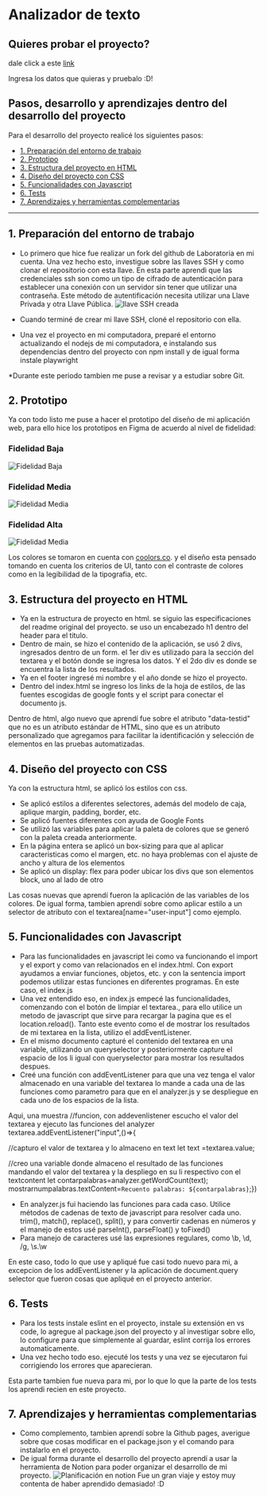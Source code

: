# Analizador de texto

## Quieres probar el proyecto?
dale click a este [link](https://N4T4LY.github.io/DEV013-text-analyzer)

Ingresa los datos que quieras y pruebalo :D!

## Pasos, desarrollo y aprendizajes dentro del desarrollo del proyecto

Para el desarrollo del proyecto realicé los siguientes pasos:

* [1. Preparación del entorno de trabajo ](#1-preparación-del-entorno-de-trabajo)
* [2. Prototipo](#2-prototipo)
* [3. Estructura del proyecto en HTML](#3-estructura-del-proyecto-en-html)
* [4. Diseño del proyecto con CSS](#4-diseño-del-proyecto-con-css)
* [5. Funcionalidades con Javascript](#5-funcionalidades-con-javascript)
* [6. Tests](#6-tests)
* [7. Aprendizajes y herramientas complementarias](#7-aprendizajes-y-herramientas-complementarias)


***

## 1. Preparación del entorno de trabajo

* Lo primero que hice fue realizar un fork del github de Laboratoria en mi cuenta. Una vez hecho esto, investigue sobre las llaves SSH y como clonar el repositorio con esta llave.
En esta parte aprendi que las credenciales ssh son como un tipo de cifrado de autenticación para establecer una conexión con un servidor sin tener que utilizar una contraseña. Este método de autentificación necesita utilizar una Llave Privada y otra Llave Pública.
![llave SSH creada](imgs/ssh.png)

* Cuando terminé de crear mi llave SSH, cloné el repositorio con ella.
* Una vez el proyecto en mi computadora, preparé el entorno actualizando el nodejs de mi computadora, e instalando sus dependencias dentro del proyecto con npm install y de igual forma instale playwright

*Durante este periodo tambien me puse a revisar y a estudiar sobre Git.


## 2. Prototipo

Ya con todo listo me puse a hacer el prototipo del diseño de mi aplicación web, para ello hice los prototipos en Figma de acuerdo al nivel de fidelidad:
### Fidelidad Baja

![Fidelidad Baja](imgs/fidelidadbaja.jpg)

### Fidelidad Media

![Fidelidad Media](imgs/fidelidadmedia.jpg)

### Fidelidad Alta

![Fidelidad Media](imgs/fidelidadalta.jpg)

Los colores se tomaron en cuenta con [coolors.co](https://coolors.co/822e81-aa6373-f0f2a6-392061-1a1b25). y el diseño esta pensado tomando en cuenta los criterios de UI, tanto con el contraste de colores como en la legibilidad de la tipografia, etc.




## 3. Estructura del proyecto en HTML

* Ya en la estructura de proyecto en html. se siguio las especificaciones del readme original del proyecto.
se uso un encabezado h1 dentro del header para el titulo.
* Dentro de main, se hizo el contenido de la aplicación, se usó 2 divs, ingresados dentro de un form.
el 1er div es utilizado para la sección del textarea y el botón donde se ingresa los datos. Y el 2do div es donde se encuentra la lista de los resultados.
* Ya en el footer ingresé mi nombre y el año donde se hizo el proyecto. 
* Dentro del index.html se ingreso los links de la hoja de estilos, de las fuentes escogidas de google fonts y el script para conectar el documento js.

Dentro de html, algo nuevo que aprendí fue sobre el atributo "data-testid" que no es un atributo estándar de HTML, sino que es un atributo personalizado que agregamos para facilitar la identificación y selección de elementos en las pruebas automatizadas.

## 4. Diseño del proyecto con CSS

Ya con la estructura html, se aplicó los estilos con css. 
* Se aplicó estilos a diferentes selectores, además del modelo de caja, aplique margin, padding, border, etc.
* Se aplicó fuentes diferentes con ayuda de Google Fonts
* Se utilizó las variables para aplicar la paleta de colores que se generó con la paleta creada anteriormente.
* En la página entera se aplicó un box-sizing para que al aplicar caracteristicas como el margen, etc. no haya problemas con el ajuste de ancho y altura de los elementos
* Se aplicó un display: flex para poder ubicar los divs que son elementos block, uno al lado de otro

Las cosas nuevas que aprendí fueron la aplicación de las variables de los colores. De igual forma, tambien aprendí sobre como aplicar estilo a un selector de atributo con el textarea[name="user-input"] como ejemplo.



## 5. Funcionalidades con Javascript
* Para las funcionalidades en javascript lei como va funcionando el import y el export y como van relacionados en el index.html. 
Con export ayudamos a enviar funciones, objetos, etc. y con la sentencia import podemos utilizar estas funciones en diferentes programas. En este caso, el index.js
* Una vez entendido eso, en index.js empecé las funcionalidades, comenzando con el botón de limpiar el textarea., para ello utilice un metodo de javascript que sirve para recargar la pagina que es el location.reload(). Tanto este evento como el de mostrar los resultados de mi textarea en la lista, utilizo el addEventListener.
* En el mismo documento capturé el contenido del textarea en una variable, utilizando un queryselector y posteriormente capture el espacio de los li igual con queryselector para mostrar los resultados despues.
* Creé una función con addEventListener para que una vez tenga el valor almacenado en una variable del textarea lo mande a cada una de las funciones como parametro para que en el analyzer.js y se despliegue en cada uno de los espacios de la lista.

Aqui, una muestra
//funcion, con addevenlistener escucho el valor del textarea y ejecuto las funciones del analyzer
textarea.addEventListener("input",()=>{
    
  //capturo el valor de textarea y lo almaceno en text
  let text =textarea.value;

  //creo una variable donde almaceno el resultado de las funciones mandando el valor del textarea y la despliego en su li respectivo con el textcontent
  let contarpalabras=analyzer.getWordCount(text);
  mostrarnumpalabras.textContent=`Recuento palabras: ${contarpalabras}`;})

* En analyzer.js fui haciendo las funciones para cada caso. Utilice métodos de cadenas de texto de javascript para resolver cada uno. trim(), match(), replace(), split(), y para convertir cadenas en números y el manejo de estos usé parseInt(), parseFloat() y toFixed()
* Para manejo de caracteres usé las expresiones regulares, como \b, \d, /g, \s.\w

En este caso, todo lo que use y apliqué fue casi todo nuevo para mi, a excepcion de los addEventListener y la aplicación de document.query selector que fueron cosas que apliqué en el proyecto anterior.

## 6. Tests
* Para los tests instale eslint en el proyecto, instale su extensión en vs code, lo agregue al package.json del proyecto y al investigar sobre ello, lo configure para que simplemente al guardar, eslint corrija los errores automaticamente.
* Una vez hecho todo eso. ejecuté los tests y una vez se ejecutaron fui corrigiendo los errores que aparecieran.

Esta parte tambien fue nueva para mi, por lo que lo que la parte de los tests los aprendi recien en este proyecto.

## 7. Aprendizajes y herramientas complementarias

* Como complemento, tambien aprendí sobre la Github pages, averigue sobre que cosas modificar en el package.json y el comando para instalarlo en el proyecto. 
* De igual forma durante el desarrollo del proyecto aprendí a usar la herramienta de Notion para poder organizar el desarrollo de mi proyecto. 
![Planificación en notion](imgs/notion.png)
Fue un gran viaje y estoy muy contenta de haber aprendido demasiado! :D